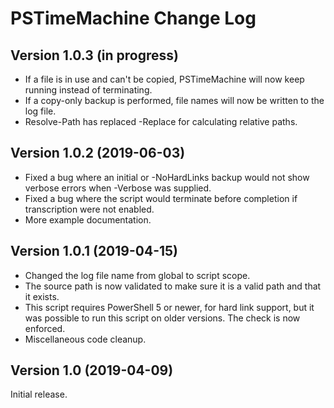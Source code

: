 # PSTimeMachine Change Log

## Version 1.0.3 (in progress)
 - If a file is in use and can't be copied, PSTimeMachine will now keep running instead of terminating.
 - If a copy-only backup is performed, file names will now be written to the log file.
 - Resolve-Path has replaced -Replace for calculating relative paths.

## Version 1.0.2 (2019-06-03)
 - Fixed a bug where an initial or -NoHardLinks backup would not show verbose errors when -Verbose was supplied.
 - Fixed a bug where the script would terminate before completion if transcription were not enabled.
 - More example documentation.

## Version 1.0.1 (2019-04-15)
 - Changed the log file name from global to script scope.
 - The source path is now validated to make sure it is a valid path and that it exists.
 - This script requires PowerShell 5 or newer, for hard link support, but it was possible to run this script on older versions.  The check is now enforced.
 - Miscellaneous code cleanup.

## Version 1.0 (2019-04-09)
Initial release.
